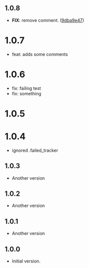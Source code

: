 ## 1.0.8

 - **FIX**: remove comment. ([9dba9e47](https://github.com/dshukertjr/monorepo/commit/9dba9e475746759da7e4990ebf88ddbf8b6052e7))

# 1.0.7
- feat: adds some comments

# 1.0.6
- fix: failing test
- fix: something

# 1.0.5

# 1.0.4
- ignored .failed_tracker

## 1.0.3

- Another version

## 1.0.2

- Another version

## 1.0.1

- Another version

## 1.0.0

- Initial version.
